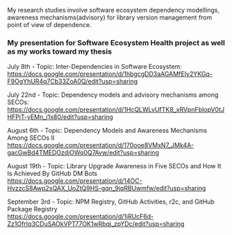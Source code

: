 My research studies involve software ecosystem dependency modellings, awareness mechanisms(advisory) for library version management from point of view of dependence.

### My presentation for Software Ecosystem Health project as well as my works toward my thesis<br>

July 8th - Topic: Inter-Dependencies in Software Ecosystem:<br>
https://docs.google.com/presentation/d/1hbgcgDD3aAGAMfEIy2YKGq-F9OgYhUR4q7Cb33ZoA0Q/edit?usp=sharing

July 22nd - Topic: Dependency models and advisory mechanisms among SECOs:<br>
https://docs.google.com/presentation/d/1HcQLWLvUfTK8_xRVpnFbIopV0tJHFPjT-yEMn_i1x80/edit?usp=sharing

August 6th - Topic: Dependency Models and Awareness Mechanisms Among SECOs II<br>
https://docs.google.com/presentation/d/170ooe8VMxN7_JMk4A-gacGwBd4TMEDOzdjOWq0Q7Avw/edit?usp=sharing

August 19th - Topic: Library Upgrade Awareness in Five SECOs and How It Is Achieved By GitHub DM Bots<br>
https://docs.google.com/presentation/d/14OC-HvzzcS8Awp2sQAX_UoZtQ9HS-gqn_9jqRBUwmfw/edit?usp=sharing

September 3rd - Topic: NPM Registry, GitHub Activities, r2c, and GitHub Package Registry<br>
https://docs.google.com/presentation/d/1jRUcF6d-Zz1OfrIq3CDuSAOkVPT77OK1wRbqj_zpYDc/edit?usp=sharing

